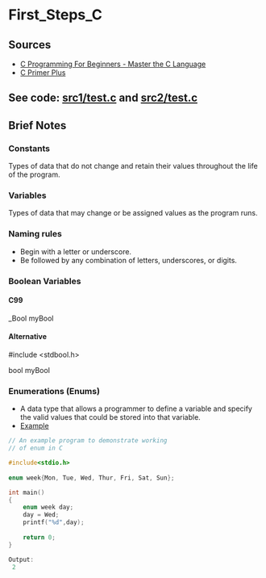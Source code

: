 # First_Steps_C
## Sources
- [C Programming For Beginners - Master the C Language](https://www.udemy.com/course/c-programming-for-beginners-/)
- [C Primer Plus](https://www.oreilly.com/library/view/c-primer-plus/9780133432398/)
## See code: [src1/test.c](https://github.com/asofcs/First_Steps_C/blob/b2-variables-and-data-types/src1/test.c) and [src2/test.c](https://github.com/asofcs/First_Steps_C/blob/b2-variables-and-data-types/src2/test.c)
## Brief Notes
### Constants
Types of data that do not change and retain their values throughout the life of the program.
### Variables
Types of data that may change or be assigned values as the program runs.
### Naming rules
- Begin with a letter or underscore.
- Be followed by any combination of letters, underscores, or digits.
### Boolean Variables
#### C99
_Bool myBool
#### Alternative
#include <stdbool.h>

bool myBool
### Enumerations (Enums)
- A data type that allows a programmer to define a variable and specify the valid values that could be stored into that variable.
- [Example](https://www.geeksforgeeks.org/enumeration-enum-c/)
```c
// An example program to demonstrate working
// of enum in C

#include<stdio.h>
 
enum week{Mon, Tue, Wed, Thur, Fri, Sat, Sun};

int main()
{
    enum week day;   
    day = Wed;
    printf("%d",day);
    
    return 0;
} 

Output: 
 2
```
